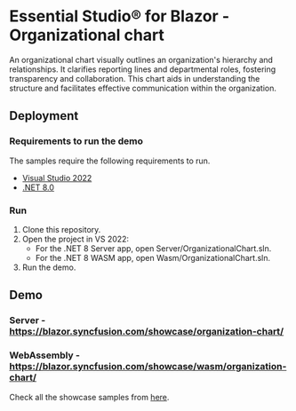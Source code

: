 # Essential Studio&reg; for Blazor - Organizational chart

An organizational chart visually outlines an organization's hierarchy and relationships. It clarifies reporting lines and departmental roles, fostering transparency and collaboration. This chart aids in understanding the structure and facilitates effective communication within the organization.

## Deployment

### Requirements to run the demo

The samples require the following requirements to run.

* [Visual Studio 2022](https://visualstudio.microsoft.com/vs/)
* [.NET 8.0](https://dotnet.microsoft.com/en-us/download/dotnet/8.0)

### Run

1. Clone this repository.
2. Open the project in VS 2022:
	- For the .NET 8 Server app, open Server/OrganizationalChart.sln.
	- For the .NET 8 WASM app, open Wasm/OrganizationalChart.sln.
3. Run the demo.

## Demo

### Server - <a href="https://blazor.syncfusion.com/showcase/organization-chart/" target="_blank">https://blazor.syncfusion.com/showcase/organization-chart/</a>
### WebAssembly - <a href="https://blazor.syncfusion.com/showcase/wasm/organization-chart/" target="_blank">https://blazor.syncfusion.com/showcase/wasm/organization-chart/</a>

Check all the showcase samples from <a href="https://blazor.syncfusion.com" target="_blank">here</a>.
